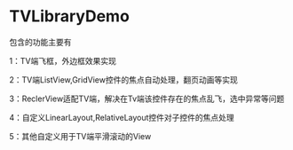 # TVLibraryDemo
包含的功能主要有

1：TV端飞框，外边框效果实现

2：TV端ListView,GridView控件的焦点自动处理，翻页动画等实现

3：ReclerView适配TV端，解决在Tv端该控件存在的焦点乱飞，选中异常等问题

4：自定义LinearLayout,RelativeLayout控件对子控件的焦点处理

5：其他自定义用于TV端平滑滚动的View
